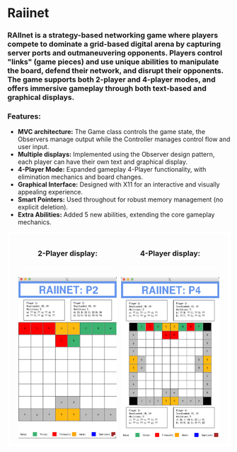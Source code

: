 # Raiinet
### RAIInet is a strategy-based networking game where players compete to dominate a grid-based digital arena by capturing server ports and outmaneuvering opponents. Players control "links" (game pieces) and use unique abilities to manipulate the board, defend their network, and disrupt their opponents. The game supports both 2-player and 4-player modes, and offers immersive gameplay through both text-based and graphical displays. 
  <h3>Features:</h3>
    <ul>
        <li><strong>MVC architecture:</strong> The Game class controls the game state, the Observers manage output while the Controller manages control flow and user input.</li>
        <li><strong>Multiple displays:</strong> Implemented using the Observer design pattern, each player can have their own text and graphical display.</li>
        <li><strong>4-Player Mode:</strong> Expanded gameplay 4-Player functionality, with elimination mechanics and board changes.</li>
        <li><strong>Graphical Interface:</strong> Designed with X11 for an interactive and visually appealing experience.</li>
        <li><strong>Smart Pointers:</strong> Used throughout for robust memory management (no explicit deletion).</li>
        <li><strong>Extra Abilities:</strong> Added 5 new abilities, extending the core gameplay mechanics.</li>
    </ul>
<div style="display: flex; justify-content: space-between; border: 5px solid white; padding: 10px 20px;">
  <div style ="flex: 1; margin-right: 10px;">
    <h3 style="text-align: center;"> 2-Player display: </h3>
    <div style="border: 2px solid white; margin: 20px 0px;"> </div>
    <img src="./assets/2Pdisplay.png" style="width: 100%; max-width: 100%;"/>
  </div>
  <div style ="flex: 1;">
    <h3 style="text-align: center;"> 4-Player display: </h3>
      <div style="border: 2px solid white;margin: 20px 0px;"> </div>
    <img src="./assets/4Pdisplay.png" style="width: 100%; max-width: 100%;"/>
  </div>
<div/>